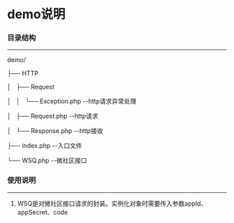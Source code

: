 demo说明
=========

### 目录结构
- - -
demo/

├── HTTP

│   ├── Request

│   │   └── Exception.php   --http请求异常处理

│   ├── Request.php         --http请求

│   └── Response.php        --http接收

├── index.php               --入口文件 

└── WSQ.php                 --微社区接口

### 使用说明
- - -
1. WSQ是对微社区接口请求的封装。实例化对象时需要传入参数appId、appSecret、code
